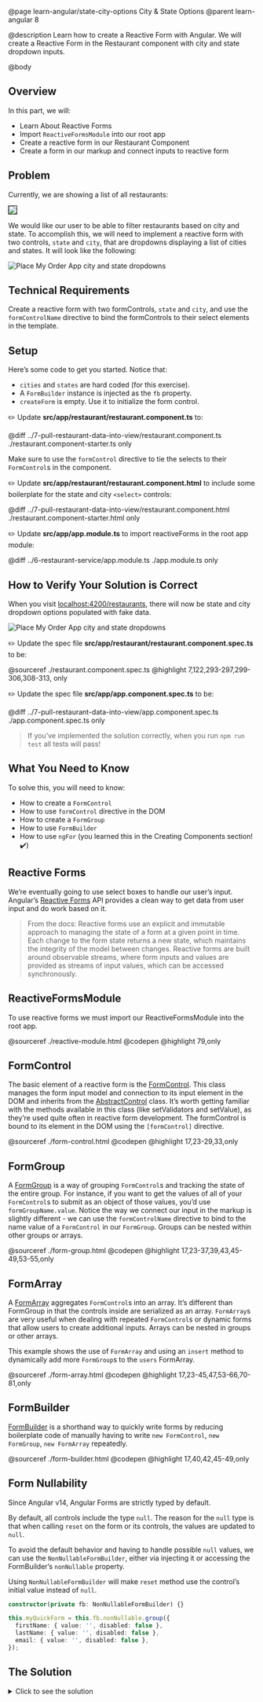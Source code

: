 @page learn-angular/state-city-options City & State Options
@parent learn-angular 8

@description Learn how to create a Reactive Form with Angular. We will create a Reactive Form in the Restaurant component with city and state dropdown inputs.

@body

## Overview

In this part, we will:

- Learn About Reactive Forms
- Import `ReactiveFormsModule` into our root app
- Create a reactive form in our Restaurant Component
- Create a form in our markup and connect inputs to reactive form

## Problem

Currently, we are showing a list of all restaurants:

<img src="../static/img/angular/8-state-city-options/before.png"
  style="border: solid 1px black; max-width: 320px;"/>

We would like our user to be able to filter restaurants based on city and state. To accomplish this,
we will need to implement a reactive form with two controls, `state` and `city`, that are dropdowns displaying a list of cities and states. It will look like the following:

![Place My Order App city and state dropdowns](../static/img/angular/pmo-dropdowns.gif 'Place My Order App city and state dropdowns')

## Technical Requirements

Create a reactive form with two formControls, `state` and `city`, and use the `formControlName` directive to bind the formControls to their select elements in the template.

## Setup

Here’s some code to get you started. Notice that:

- `cities` and `states` are hard coded (for this exercise).
- A `FormBuilder` instance is injected as the `fb` property.
- `createForm` is empty. Use it to initialize the form control.

✏️ Update **src/app/restaurant/restaurant.component.ts** to:

@diff ../7-pull-restaurant-data-into-view/restaurant.component.ts ./restaurant.component-starter.ts only

Make sure to use the `formControl` directive to tie the selects to
their `FormControl`s in the component.

✏️ Update **src/app/restaurant/restaurant.component.html** to include
some boilerplate for the state and city `<select>` controls:

@diff ../7-pull-restaurant-data-into-view/restaurant.component.html ./restaurant.component-starter.html only

✏️ Update **src/app/app.module.ts** to import reactiveForms in the root app module:

@diff ../6-restaurant-service/app.module.ts ./app.module.ts only

## How to Verify Your Solution is Correct

When you visit <a href="http://localhost:4200/restaurants" >localhost:4200/restaurants</a>, there will now be state and city dropdown options populated with fake data.

![Place My Order App city and state dropdowns](../static/img/angular/pmo-dropdowns.gif 'Place My Order App city and state dropdowns')

✏️ Update the spec file **src/app/restaurant/restaurant.component.spec.ts** to be:

@sourceref ./restaurant.component.spec.ts
@highlight 7,122,293-297,299-306,308-313, only

✏️ Update the spec file **src/app/app.component.spec.ts** to be:

@diff ../7-pull-restaurant-data-into-view/app.component.spec.ts ./app.component.spec.ts only

> If you’ve implemented the solution correctly, when you run `npm run test` all tests will pass!

## What You Need to Know

To solve this, you will need to know:

- How to create a `FormControl`
- How to use `formControl` directive in the DOM
- How to create a `FormGroup`
- How to use `FormBuilder`
- How to use `ngFor` (you learned this in the Creating Components section! ✔️)

## Reactive Forms

We’re eventually going to use select boxes to handle our user’s input. Angular’s <a href="https://angular.io/guide/reactive-forms" >Reactive Forms</a> API provides a clean way to get data from user input and do work based on it.

> From the docs: Reactive forms use an explicit and immutable approach to managing the state of a form at a given point in time. Each change to the form state returns a new state, which maintains the integrity of the model between changes. Reactive forms are built around observable streams, where form inputs and values are provided as streams of input values, which can be accessed synchronously.

## ReactiveFormsModule

To use reactive forms we must import our ReactiveFormsModule into the root app.

@sourceref ./reactive-module.html
@codepen
@highlight 79,only

## FormControl

The basic element of a reactive form is the <a href="https://angular.io/api/forms/FormControl" >FormControl</a>. This class manages the form input model and connection to its input element in the DOM and inherits from the <a href="https://angular.io/api/forms/AbstractControl" >AbstractControl</a>
class. It’s worth getting familiar with the methods available in this class (like setValidators and setValue), as they’re used quite often in reactive form development. The formControl is bound to its element in the DOM using the `[formControl]` directive.

@sourceref ./form-control.html
@codepen
@highlight 17,23-29,33,only

## FormGroup

A <a href="https://angular.io/api/forms/FormGroup" >FormGroup</a> is a way of grouping `FormControl`s and tracking the state of the entire group. For instance, if you want to get the values of all of your `FormControl`s to submit as an object of those values, you’d use `formGroupName.value`. Notice the way we connect our input in the markup is slightly different - we can use the `formControlName` directive to bind to the name value of a `FormControl` in our `FormGroup`. Groups can be nested within other groups or arrays.

@sourceref ./form-group.html
@codepen
@highlight 17,23-37,39,43,45-49,53-55,only

## FormArray

A <a href="https://angular.io/api/forms/FormArray" >FormArray</a> aggregates `FormControl`s into an array. It’s different than FormGroup in that the controls inside are serialized as an array. `FormArray`s are very useful when dealing with repeated `FormControl`s or dynamic forms that allow users to create additional inputs. Arrays can be nested in groups or other arrays.

This example shows the use of `FormArray` and using an `insert` method to dynamically add more `FormGroup`s to the `users` FormArray.

@sourceref ./form-array.html
@codepen
@highlight 17,23-45,47,53-66,70-81,only

## FormBuilder

<a href="https://angular.io/api/forms/FormBuilder">FormBuilder</a> is a shorthand way to quickly write forms by reducing boilerplate code of manually having to write `new FormControl`, `new FormGroup`, `new FormArray` repeatedly.

@sourceref ./form-builder.html
@codepen
@highlight 17,40,42,45-49,only

## Form Nullability

Since Angular v14, Angular Forms are strictly typed by default.

By default, all controls include the type `null`. The reason for the `null` type is that when calling `reset` on the form or its controls, the values are updated to `null`.

To avoid the default behavior and having to handle possible `null` values, we can use the `NonNullableFormBuilder`, either via injecting it or accessing the FormBuilder’s `nonNullable` property.

Using `NonNullableFormBuilder` will make `reset` method use the control’s initial value instead of `null`.

```typescript
constructor(private fb: NonNullableFormBuilder) {}
```

```typescript
this.myQuickForm = this.fb.nonNullable.group({
  firstName: { value: '', disabled: false },
  lastName: { value: '', disabled: false },
  email: { value: '', disabled: false },
});
```

## The Solution

<details>
<summary>Click to see the solution</summary>
✏️ Update **src/app/restaurant/restaurant.component.ts** to:

@sourceref ./restaurant.component.ts
@highlight 53-62

✏️ Update **src/app/restaurant/restaurant.component.html** to:

@sourceref ./restaurant.component.html
@highlight 6,10-12,18,22-24,only

</details>
